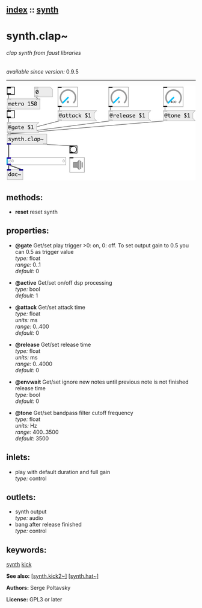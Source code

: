 [index](index.html) :: [synth](category_synth.html)
---

# synth.clap~

###### clap synth from faust libraries

*available since version:* 0.9.5

---




[![example](../examples/img/synth.clap~.jpg)](../examples/pd/synth.clap~.pd)





## methods:

* **reset**
reset synth<br>




## properties:

* **@gate** 
Get/set play trigger &gt;0: on, 0: off. To set output gain to 0.5 you can 0.5 as trigger
value<br>
_type:_ float<br>
_range:_ 0..1<br>
_default:_ 0<br>

* **@active** 
Get/set on/off dsp processing<br>
_type:_ bool<br>
_default:_ 1<br>

* **@attack** 
Get/set attack time<br>
_type:_ float<br>
_units:_ ms<br>
_range:_ 0..400<br>
_default:_ 0<br>

* **@release** 
Get/set release time<br>
_type:_ float<br>
_units:_ ms<br>
_range:_ 0..4000<br>
_default:_ 0<br>

* **@envwait** 
Get/set ignore new notes until previous note is not finished release time<br>
_type:_ bool<br>
_default:_ 0<br>

* **@tone** 
Get/set bandpass filter cutoff frequency<br>
_type:_ float<br>
_units:_ Hz<br>
_range:_ 400..3500<br>
_default:_ 3500<br>



## inlets:

* play with default duration and full gain<br>
_type:_ control



## outlets:

* synth output<br>
_type:_ audio
* bang after release finished<br>
_type:_ control



## keywords:

[synth](keywords/synth.html)
[kick](keywords/kick.html)



**See also:**
[\[synth.kick2~\]](synth.kick2~.html)
[\[synth.hat~\]](synth.hat~.html)




**Authors:** Serge Poltavsky




**License:** GPL3 or later





